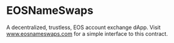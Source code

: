 # EOSNameSwaps
A decentralized, trustless, EOS account exchange dApp. Visit www.eosnameswaps.com for a simple interface to this contract.


